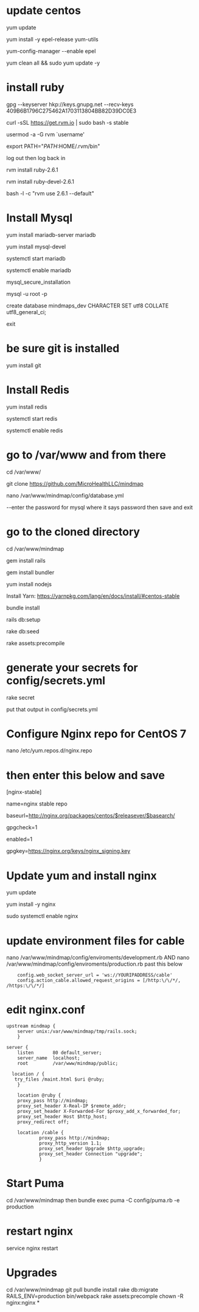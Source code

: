 # update centos

yum update

yum install -y epel-release yum-utils

yum-config-manager --enable epel

yum clean all && sudo yum update -y

# install ruby

gpg --keyserver hkp://keys.gnupg.net --recv-keys 409B6B1796C275462A1703113804BB82D39DC0E3

curl -sSL https://get.rvm.io | sudo bash -s stable

usermod -a -G rvm `username'

export PATH="$PATH:$HOME/.rvm/bin"

log out then log back in

rvm install ruby-2.6.1

rvm install ruby-devel-2.6.1

bash -l -c "rvm use 2.6.1 --default"

# Install Mysql
yum install mariadb-server mariadb

yum install mysql-devel

systemctl start mariadb

systemctl enable mariadb

mysql_secure_installation

mysql -u root -p

create database mindmaps_dev CHARACTER SET utf8 COLLATE utf8_general_ci;

exit

# be sure git is installed
yum install git

# Install Redis
yum install redis

systemctl start redis

systemctl enable redis

# go to /var/www and from there 
cd /var/www/

git clone https://github.com/MicroHealthLLC/mindmap

nano /var/www/mindmap/config/database.yml

--enter the password for mysql where it says password then save and exit

# go to the cloned directory 
cd /var/www/mindmap

gem install rails

gem install bundler

yum install nodejs

Install Yarn: https://yarnpkg.com/lang/en/docs/install/#centos-stable

bundle install

rails db:setup 

rake db:seed

rake assets:precompile

# generate your secrets for config/secrets.yml

rake secret

put that output in config/secrets.yml

# Configure Nginx repo for CentOS 7

nano /etc/yum.repos.d/nginx.repo

# then enter this below and save

[nginx-stable]

name=nginx stable repo

baseurl=http://nginx.org/packages/centos/$releasever/$basearch/

gpgcheck=1

enabled=1

gpgkey=https://nginx.org/keys/nginx_signing.key



# Update yum and install nginx
yum update

yum install -y nginx

sudo systemctl enable nginx

# update environment files for cable

nano /var/www/mindmap/config/enviroments/development.rb AND
nano /var/www/mindmap/config/enviroments/production.rb past this below

        config.web_socket_server_url = 'ws://YOURIPADDRESS/cable'
        config.action_cable.allowed_request_origins = [/http:\/\/*/, /https:\/\/*/]

# edit nginx.conf 

    upstream mindmap {
        server unix:/var/www/mindmap/tmp/rails.sock;
        }

    server {
        listen       80 default_server;
        server_name  localhost;
        root         /var/www/mindmap/public;
        
      location / {
       try_files /maint.html $uri @ruby;
        }

        location @ruby {
        proxy_pass http://mindmap;
        proxy_set_header X-Real-IP $remote_addr;
        proxy_set_header X-Forwarded-For $proxy_add_x_forwarded_for;
        proxy_set_header Host $http_host;
        proxy_redirect off;

        location /cable {
                proxy_pass http://mindmap;
                proxy_http_version 1.1;
                proxy_set_header Upgrade $http_upgrade;
                proxy_set_header Connection "upgrade";
                }

# Start Puma

cd /var/www/mindmap then
bundle exec puma -C config/puma.rb -e production

# restart nginx
service nginx restart

# Upgrades
cd /var/www/mindmap
git pull
bundle install
rake db:migrate
RAILS_ENV=production bin/webpack
rake assets:precomple
chown -R nginx:nginx *

